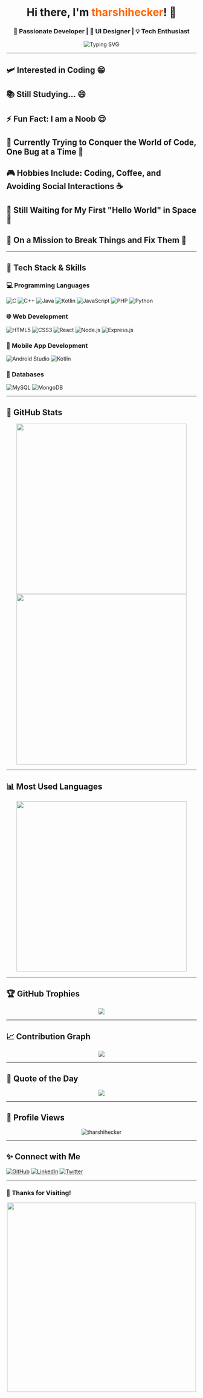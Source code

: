 <h1 align="center">Hi there, I'm <span style="color:#ff6600">tharshihecker</span>! 👋</h1>
<h3 align="center">🚀 Passionate Developer | 🎨 UI Designer | 💡 Tech Enthusiast</h3>

<p align="center">
  <img src="https://readme-typing-svg.herokuapp.com?font=Fira+Code&size=22&pause=1000&color=F75C7E&center=true&vCenter=true&width=600&lines=Full-Stack+Developer;MERN+Stack+Enthusiast;Android+UI+Designer;Tech+Explorer;Open+Source+Contributor" alt="Typing SVG" />
</p>

---

## 🛩 **Interested in Coding** 😁  
## 📚 **Still Studying...** 😄  
## ⚡ **Fun Fact: I am a Noob 😌**  
## 💭 **Currently Trying to Conquer the World of Code, One Bug at a Time** 🐛  
## 🎮 **Hobbies Include: Coding, Coffee, and Avoiding Social Interactions** ☕  
## 🏅 **Still Waiting for My First "Hello World" in Space** 🌌  
## 🤖 **On a Mission to Break Things and Fix Them** 🔨

---

## 🎨 **Tech Stack & Skills**

### **💻 Programming Languages**
![C](https://img.shields.io/badge/C-A8B9CC?style=for-the-badge&logo=c&logoColor=black)
![C++](https://img.shields.io/badge/C%2B%2B-00599C?style=for-the-badge&logo=c%2B%2B&logoColor=white)
![Java](https://img.shields.io/badge/Java-ED8B00?style=for-the-badge&logo=java&logoColor=white)
![Kotlin](https://img.shields.io/badge/Kotlin-0095D5?style=for-the-badge&logo=kotlin&logoColor=white)
![JavaScript](https://img.shields.io/badge/JavaScript-F7DF1E?style=for-the-badge&logo=javascript&logoColor=black)
![PHP](https://img.shields.io/badge/PHP-777BB4?style=for-the-badge&logo=php&logoColor=white)
![Python](https://img.shields.io/badge/Python-3776AB?style=for-the-badge&logo=python&logoColor=white)

### **🌐 Web Development**
![HTML5](https://img.shields.io/badge/HTML5-E34F26?style=for-the-badge&logo=html5&logoColor=white)
![CSS3](https://img.shields.io/badge/CSS3-1572B6?style=for-the-badge&logo=css3&logoColor=white)
![React](https://img.shields.io/badge/React-61DAFB?style=for-the-badge&logo=react&logoColor=black)
![Node.js](https://img.shields.io/badge/Node.js-339933?style=for-the-badge&logo=nodedotjs&logoColor=white)
![Express.js](https://img.shields.io/badge/Express.js-000000?style=for-the-badge&logo=express&logoColor=white)

### **📱 Mobile App Development**
![Android Studio](https://img.shields.io/badge/Android_Studio-3DDC84?style=for-the-badge&logo=android-studio&logoColor=white)
![Kotlin](https://img.shields.io/badge/Kotlin-0095D5?style=for-the-badge&logo=kotlin&logoColor=white)

### **💾 Databases**
![MySQL](https://img.shields.io/badge/MySQL-4479A1?style=for-the-badge&logo=mysql&logoColor=white)
![MongoDB](https://img.shields.io/badge/MongoDB-4EA94B?style=for-the-badge&logo=mongodb&logoColor=white)

---

## 🚀 **GitHub Stats**

<div align="center">
  <img src="https://github-readme-stats.vercel.app/api?username=tharshihecker&show_icons=true&theme=radical" width="450px">
  <img src="https://github-readme-streak-stats.herokuapp.com/?user=tharshihecker&theme=radical" width="450px">
</div>

---

## 📊 **Most Used Languages**

<div align="center">
  <img src="https://github-readme-stats.vercel.app/api/top-langs/?username=tharshihecker&layout=compact&theme=radical" width="450px">
</div>

---

## 🏆 **GitHub Trophies**

<div align="center">
  <img src="https://github-profile-trophy.vercel.app/?username=tharshihecker&theme=radical&no-bg=true&no-frame=true&column=4" />
</div>

---

## 📈 **Contribution Graph**

<div align="center">
  <img src="https://github-readme-activity-graph.vercel.app/graph?username=tharshihecker&theme=radical" />
</div>


---

## 📜 **Quote of the Day**

<div align="center">
  <img src="https://quotes-github-readme.vercel.app/api?type=horizontal&theme=radical" />
</div>

---

## 👀 **Profile Views**

<p align="center">
  <img src="https://komarev.com/ghpvc/?username=tharshihecker&color=blueviolet&style=flat" alt="tharshihecker" />
</p>

---

## ✨ **Connect with Me**

[![GitHub](https://img.shields.io/badge/GitHub-181717?style=for-the-badge&logo=github&logoColor=white)](https://github.com/tharshihecker)
[![LinkedIn](https://img.shields.io/badge/LinkedIn-0077B5?style=for-the-badge&logo=linkedin&logoColor=white)](www.linkedin.com/in/logathas-tharshikan-43568a366)
[![Twitter](https://img.shields.io/badge/Twitter-1DA1F2?style=for-the-badge&logo=twitter&logoColor=white)](https://twitter.com/tharshihecker)

---

### 🎉 **Thanks for Visiting!**

<p align="center">
  <img src="https://media.giphy.com/media/vzO0Vc8b2VBLi/giphy.gif" width="500px">
</p>
